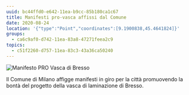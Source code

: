 ```yaml
---
uuid: bc44ffd0-e642-11ea-b9cc-85b180ca1c67
title: Manifesti pro-vasca affissi dal Comune
date: 2020-08-24
location: '{"type":"Point","coordinates":[9.1900838,45.4641824]}'
groups:
  - ca6c9af0-d742-11ea-83a8-47271feea2c9
topics:
  - c51f2260-d757-11ea-83c3-43a36ca50240
---
```

![Manifesto PRO Vasca di Bresso](../../../static/media/events/bc44ffd0-e642-11ea-b9cc-85b180ca1c67/whatsapp-image-2020-08-24-at-20.03.15.jpeg "Il manifesto che il Comune ha affisso per la città sul progetto Vasca di Bresso")

Il Comune di Milano affigge manifesti in giro per la città promuovendo la bontà del progetto della vasca di laminazione di Bresso.